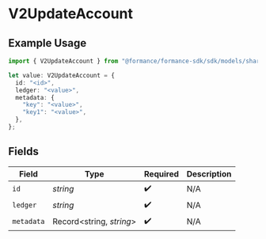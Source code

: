 # V2UpdateAccount

## Example Usage

```typescript
import { V2UpdateAccount } from "@formance/formance-sdk/sdk/models/shared";

let value: V2UpdateAccount = {
  id: "<id>",
  ledger: "<value>",
  metadata: {
    "key": "<value>",
    "key1": "<value>",
  },
};
```

## Fields

| Field                    | Type                     | Required                 | Description              |
| ------------------------ | ------------------------ | ------------------------ | ------------------------ |
| `id`                     | *string*                 | :heavy_check_mark:       | N/A                      |
| `ledger`                 | *string*                 | :heavy_check_mark:       | N/A                      |
| `metadata`               | Record<string, *string*> | :heavy_check_mark:       | N/A                      |